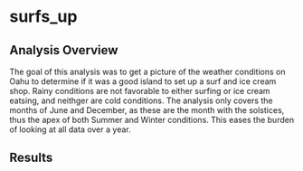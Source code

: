 # surfs_up
## Analysis Overview
The goal of this analysis was to get a picture of the weather conditions on Oahu to determine if it was a good island to set up a surf and ice cream shop. Rainy conditions are not favorable to either surfing or ice cream eatsing, and neithger are cold conditions. The analysis only covers the months of June and December, as these are the month with the solstices, thus the apex of both Summer and Winter conditions. This eases the burden of looking at all data over a year.
## Results
